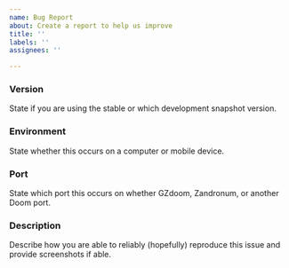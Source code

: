 ```yaml
---
name: Bug Report
about: Create a report to help us improve
title: ''
labels: ''
assignees: ''

---
```


### Version
State if you are using the stable or which development snapshot version.

### Environment
State whether this occurs on a computer or mobile device.

### Port
State which port this occurs on whether GZdoom, Zandronum, or another Doom port.

### Description
Describe how you are able to reliably (hopefully) reproduce this issue and provide screenshots if able.
